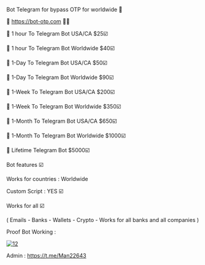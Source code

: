 Bot Telegram for bypass OTP for worldwide  🧐 

📶   https://bot-otp.com  🛒🛒

🛒 1 hour To Telegram Bot USA/CA $25☑️

🛒 1 hour To Telegram Bot Worldwide $40☑️

🛒 1-Day To Telegram Bot USA/CA $50☑️

🛒 1-Day To Telegram Bot Worldwide $90☑️

🛒 1-Week To Telegram Bot USA/CA $200☑️

🛒 1-Week To Telegram Bot Worldwide $350☑️

🛒 1-Month To Telegram Bot USA/CA $650☑️

🛒 1-Month To Telegram Bot Worldwide  $1000☑️

🛒 Lifetime Telegram Bot $5000☑️

Bot features ☑️

Works for countries : Worldwide

Custom Script : YES ☑️

Works for all ☑️

( Emails - Banks - Wallets - Crypto - Works for all banks and all companies )

Proof Bot Working : 

<a href="https://imgbb.com/"><img src="https://i.ibb.co/hL70QS9/12.png" alt="12" border="0" /></a>

Admin : https://t.me/Man22643
